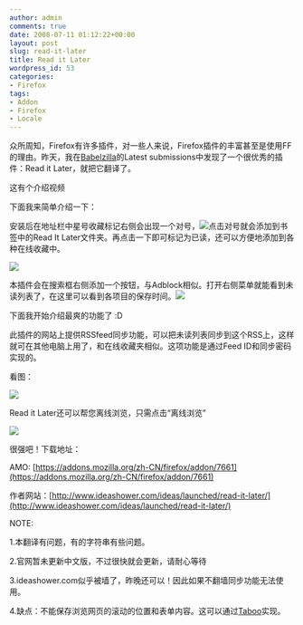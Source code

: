 ```yaml
---
author: admin
comments: true
date: 2008-07-11 01:12:22+00:00
layout: post
slug: read-it-later
title: Read it Later
wordpress_id: 53
categories:
- Firefox
tags:
- Addon
- Firefox
- Locale
---
```


众所周知，Firefox有许多插件，对一些人来说，Firefox插件的丰富甚至是使用FF的理由。昨天，我在[Babelzilla](http://www.babelzilla.org/)的Latest submissions中发现了一个很优秀的插件：Read it Later，就把它翻译了。

这有个介绍视频


下面我来简单介绍一下：

安装后在地址栏中星号收藏标记右侧会出现一个对号，[![](http://greenmoon55.com/wp-content/uploads/2008/07/20080711081542234.png)](http://greenmoon55.com/wp-content/uploads/2008/07/20080711081542234.png)点击对号就会添加到书签中的Read It Later文件夹。再点击一下即可标记为已读，还可以方便地添加到各种在线收藏中。<!-- more -->

[![](http://greenmoon55.com/wp-content/uploads/2008/07/20080711082118890.png)](http://greenmoon55.com/wp-content/uploads/2008/07/20080711082118890.png)

本插件会在搜索框右侧添加一个按钮，与Adblock相似。打开右侧菜单就能看到未读列表了，在这里可以看到各项目的保存时间。[![](http://greenmoon55.com/wp-content/uploads/2008/07/20080711083213718.png)](http://greenmoon55.com/wp-content/uploads/2008/07/20080711083213718.png)

下面我开始介绍最爽的功能了 :D

此插件的网站上提供RSSfeed同步功能，可以把未读列表同步到这个RSS上，这样就可在其他电脑上用了，和在线收藏夹相似。这项功能是通过Feed ID和同步密码实现的。

看图：

[![](http://greenmoon55.com/wp-content/uploads/2008/07/20080711083558453.png)](http://greenmoon55.com/wp-content/uploads/2008/07/20080711083558453.png)

Read it Later还可以帮您离线浏览，只需点击“离线浏览”

[![](http://greenmoon55.com/wp-content/uploads/2008/07/20080711085838968.png)](http://greenmoon55.com/wp-content/uploads/2008/07/20080711085838968.png)

很强吧！下载地址：[](https://addons.mozilla.org/zh-CN/firefox/addon/7661)

AMO: [https://addons.mozilla.org/zh-CN/firefox/addon/7661](https://addons.mozilla.org/zh-CN/firefox/addon/7661)

作者网站：[http://www.ideashower.com/ideas/launched/read-it-later/](http://www.ideashower.com/ideas/launched/read-it-later/)

NOTE:

1.本翻译有问题，有的字符串有些问题。

2.官网暂未更新中文版，不过很快就会更新，请耐心等待

3.ideashower.com似乎被墙了，昨晚还可以！因此如果不翻墙同步功能无法使用。

4.缺点：不能保存浏览网页的滚动的位置和表单内容。这可以通过[Taboo](https://addons.mozilla.org/zh-CN/firefox/addon/5756)实现。
